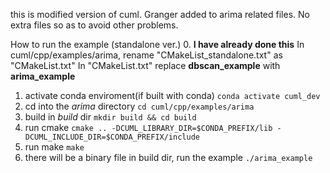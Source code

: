 this is modified version of cuml. 
Granger added to arima related files. 
No extra files so as to avoid other problems.

How to run the example (standalone ver.)
0. **I have already done this**
 In cuml/cpp/examples/arima, rename "CMakeList_standalone.txt" as "CMakeList.txt"
In "CMakeList.txt" replace **dbscan_example** with **arima_example**
1. activate conda enviroment(if built with conda)
   `conda activate cuml_dev`
2. cd into the *arima* directory
`cd cuml/cpp/examples/arima`
3. build in *build* dir
`mkdir build && cd build`
4. run cmake
`cmake .. -DCUML_LIBRARY_DIR=$CONDA_PREFIX/lib -DCUML_INCLUDE_DIR=$CONDA_PREFIX/include`
5. run make
`make`
6. there will be a binary file in build dir, run the example
`./arima_example`
